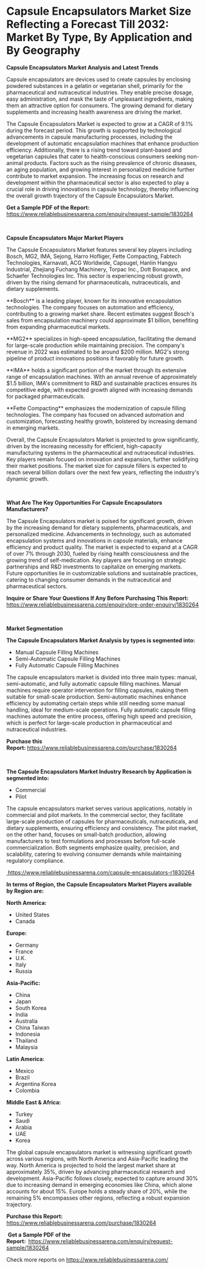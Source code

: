 <p><h1>Capsule Encapsulators Market Size Reflecting a Forecast Till 2032: Market By Type, By Application and By Geography</h1></p><p><strong>Capsule Encapsulators Market Analysis and Latest Trends</strong></p>
<p><p>Capsule encapsulators are devices used to create capsules by enclosing powdered substances in a gelatin or vegetarian shell, primarily for the pharmaceutical and nutraceutical industries. They enable precise dosage, easy administration, and mask the taste of unpleasant ingredients, making them an attractive option for consumers. The growing demand for dietary supplements and increasing health awareness are driving the market. </p><p>The Capsule Encapsulators Market is expected to grow at a CAGR of 9.1% during the forecast period. This growth is supported by technological advancements in capsule manufacturing processes, including the development of automatic encapsulation machines that enhance production efficiency. Additionally, there is a rising trend toward plant-based and vegetarian capsules that cater to health-conscious consumers seeking non-animal products. Factors such as the rising prevalence of chronic diseases, an aging population, and growing interest in personalized medicine further contribute to market expansion. The increasing focus on research and development within the pharmaceutical sector is also expected to play a crucial role in driving innovations in capsule technology, thereby influencing the overall growth trajectory of the Capsule Encapsulators Market.</p></p>
<p><strong>Get a Sample PDF of the Report:&nbsp;</strong> <a href="https://www.reliablebusinessarena.com/enquiry/request-sample/1830264?utm_campaign=3535&utm_medium=2&utm_source=Github&utm_content=ia&utm_term=12042025&utm_id=capsule-encapsulators">https://www.reliablebusinessarena.com/enquiry/request-sample/1830264</a></p>
<p>&nbsp;</p>
<p><strong>Capsule Encapsulators Major Market Players</strong></p>
<p><p>The Capsule Encapsulators Market features several key players including Bosch, MG2, IMA, Sejong, Harro Hofliger, Fette Compacting, Fabtech Technologies, Karnavati, ACG Worldwide, Capsugel, Hanlin Hangyu Industrial, Zhejiang Fuchang Machinery, Torpac Inc., Dott Bonapace, and Schaefer Technologies Inc. This sector is experiencing robust growth, driven by the rising demand for pharmaceuticals, nutraceuticals, and dietary supplements.</p><p>**Bosch** is a leading player, known for its innovative encapsulation technologies. The company focuses on automation and efficiency, contributing to a growing market share. Recent estimates suggest Bosch's sales from encapsulation machinery could approximate $1 billion, benefiting from expanding pharmaceutical markets.</p><p>**MG2** specializes in high-speed encapsulation, facilitating the demand for large-scale production while maintaining precision. The company's revenue in 2022 was estimated to be around $200 million. MG2's strong pipeline of product innovations positions it favorably for future growth.</p><p>**IMA** holds a significant portion of the market through its extensive range of encapsulation machines. With an annual revenue of approximately $1.5 billion, IMA's commitment to R&D and sustainable practices ensures its competitive edge, with expected growth aligned with increasing demands for packaged pharmaceuticals.</p><p>**Fette Compacting** emphasizes the modernization of capsule filling technologies. The company has focused on advanced automation and customization, forecasting healthy growth, bolstered by increasing demand in emerging markets.</p><p>Overall, the Capsule Encapsulators Market is projected to grow significantly, driven by the increasing necessity for efficient, high-capacity manufacturing systems in the pharmaceutical and nutraceutical industries. Key players remain focused on innovation and expansion, further solidifying their market positions. The market size for capsule fillers is expected to reach several billion dollars over the next few years, reflecting the industry's dynamic growth.</p></p>
<p>&nbsp;</p>
<p><strong>What Are The Key Opportunities For Capsule Encapsulators Manufacturers?</strong></p>
<p><p>The Capsule Encapsulators market is poised for significant growth, driven by the increasing demand for dietary supplements, pharmaceuticals, and personalized medicine. Advancements in technology, such as automated encapsulation systems and innovations in capsule materials, enhance efficiency and product quality. The market is expected to expand at a CAGR of over 7% through 2030, fueled by rising health consciousness and the growing trend of self-medication. Key players are focusing on strategic partnerships and R&D investments to capitalize on emerging markets. Future opportunities lie in customizable solutions and sustainable practices, catering to changing consumer demands in the nutraceutical and pharmaceutical sectors.</p></p>
<p><strong>Inquire or Share Your Questions If Any Before Purchasing This Report:</strong> <a href="https://www.reliablebusinessarena.com/enquiry/pre-order-enquiry/1830264?utm_campaign=3535&utm_medium=2&utm_source=Github&utm_content=ia&utm_term=12042025&utm_id=capsule-encapsulators">https://www.reliablebusinessarena.com/enquiry/pre-order-enquiry/1830264</a></p>
<p>&nbsp;</p>
<p><strong>Market Segmentation</strong></p>
<p><strong>The Capsule Encapsulators Market Analysis by types is segmented into:</strong></p>
<p><ul><li>Manual Capsule Filling Machines</li><li>Semi-Automatic Capsule Filling Machines</li><li>Fully Automatic Capsule Filling Machines</li></ul></p>
<p><p>The capsule encapsulators market is divided into three main types: manual, semi-automatic, and fully automatic capsule filling machines. Manual machines require operator intervention for filling capsules, making them suitable for small-scale production. Semi-automatic machines enhance efficiency by automating certain steps while still needing some manual handling, ideal for medium-scale operations. Fully automatic capsule filling machines automate the entire process, offering high speed and precision, which is perfect for large-scale production in pharmaceutical and nutraceutical industries.</p></p>
<p><strong>Purchase this Report:&nbsp;</strong><a href="https://www.reliablebusinessarena.com/purchase/1830264?utm_campaign=3535&utm_medium=2&utm_source=Github&utm_content=ia&utm_term=12042025&utm_id=capsule-encapsulators">https://www.reliablebusinessarena.com/purchase/1830264</a></p>
<p>&nbsp;</p>
<p><strong>The Capsule Encapsulators Market Industry Research by Application is segmented into:</strong></p>
<p><ul><li>Commercial</li><li>Pilot</li></ul></p>
<p><p>The capsule encapsulators market serves various applications, notably in commercial and pilot markets. In the commercial sector, they facilitate large-scale production of capsules for pharmaceuticals, nutraceuticals, and dietary supplements, ensuring efficiency and consistency. The pilot market, on the other hand, focuses on small-batch production, allowing manufacturers to test formulations and processes before full-scale commercialization. Both segments emphasize quality, precision, and scalability, catering to evolving consumer demands while maintaining regulatory compliance.</p></p>
<p><a href="https://www.reliablebusinessarena.com/capsule-encapsulators-r1830264?utm_campaign=3535&utm_medium=2&utm_source=Github&utm_content=ia&utm_term=12042025&utm_id=capsule-encapsulators">&nbsp;https://www.reliablebusinessarena.com/capsule-encapsulators-r1830264</a></p>
<p><strong>In terms of Region, the Capsule Encapsulators Market Players available by Region are:</strong></p>
<p>
    <p> <strong> North America: </strong>
        <ul>
            <li>United States</li>
            <li>Canada</li>
        </ul>
        </p> 
    <p> <strong> Europe: </strong>
        <ul>
            <li>Germany</li>
            <li>France</li>
            <li>U.K.</li>
            <li>Italy</li>
            <li>Russia</li>
        </ul>
        </p> 
    <p> <strong> Asia-Pacific: </strong>
        <ul>
            <li>China</li>
            <li>Japan</li>
            <li>South Korea</li>
            <li>India</li>
            <li>Australia</li>
            <li>China Taiwan</li>
            <li>Indonesia</li>
            <li>Thailand</li>
            <li>Malaysia</li>
        </ul>
        </p> 
    <p> <strong> Latin America: </strong>
        <ul>
            <li>Mexico</li>
            <li>Brazil</li>
            <li>Argentina Korea</li>
            <li>Colombia</li>
        </ul>
        </p> 
    <p> <strong> Middle East & Africa: </strong>
        <ul>
            <li>Turkey</li>
            <li>Saudi</li>
            <li>Arabia</li>
            <li>UAE</li>
            <li>Korea</li>
        </ul>
    </p>
    </p>
<p><p>The global capsule encapsulators market is witnessing significant growth across various regions, with North America and Asia-Pacific leading the way. North America is projected to hold the largest market share at approximately 35%, driven by advancing pharmaceutical research and development. Asia-Pacific follows closely, expected to capture around 30% due to increasing demand in emerging economies like China, which alone accounts for about 15%. Europe holds a steady share of 20%, while the remaining 5% encompasses other regions, reflecting a robust expansion trajectory.</p></p>
<p><strong>Purchase this Report: </strong><a href="https://www.reliablebusinessarena.com/purchase/1830264?utm_campaign=3535&utm_medium=2&utm_source=Github&utm_content=ia&utm_term=12042025&utm_id=capsule-encapsulators">https://www.reliablebusinessarena.com/purchase/1830264</a></p>
<p>&nbsp;<strong>Get a Sample PDF of the Report:&nbsp;&nbsp;</strong><a href="https://www.reliablebusinessarena.com/enquiry/request-sample/1830264?utm_campaign=3535&utm_medium=2&utm_source=Github&utm_content=ia&utm_term=12042025&utm_id=capsule-encapsulators">https://www.reliablebusinessarena.com/enquiry/request-sample/1830264</a></p>
<p><strong></strong></p>
<p>Check more reports on <a href="https://www.reliablebusinessarena.com/?utm_campaign=3535&utm_medium=2&utm_source=Github&utm_content=ia&utm_term=12042025&utm_id=capsule-encapsulators">https://www.reliablebusinessarena.com/</a></p>